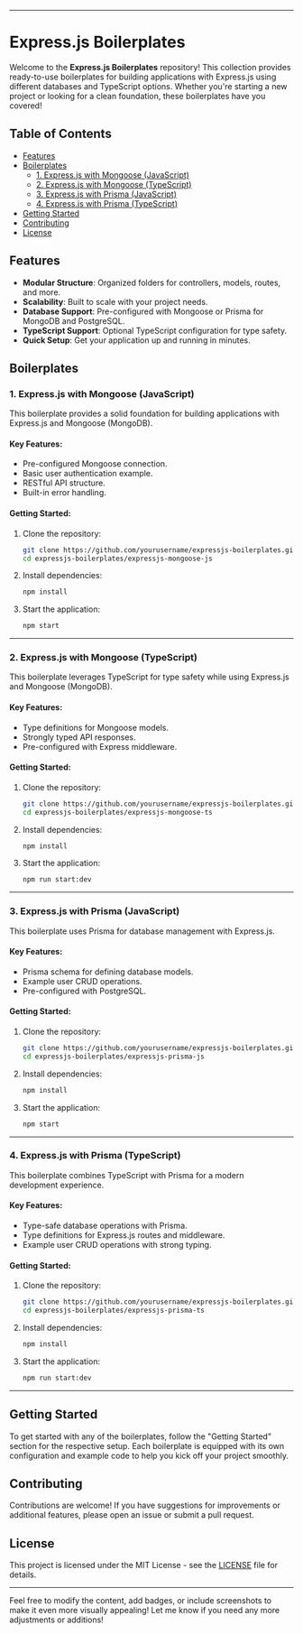  
---

# Express.js Boilerplates

Welcome to the **Express.js Boilerplates** repository! This collection provides ready-to-use boilerplates for building applications with Express.js using different databases and TypeScript options. Whether you're starting a new project or looking for a clean foundation, these boilerplates have you covered!

## Table of Contents
- [Features](#features)
- [Boilerplates](#boilerplates)
  - [1. Express.js with Mongoose (JavaScript)](#1-expressjs-with-mongoose-javascript)
  - [2. Express.js with Mongoose (TypeScript)](#2-expressjs-with-mongoose-typescript)
  - [3. Express.js with Prisma (JavaScript)](#3-expressjs-with-prisma-javascript)
  - [4. Express.js with Prisma (TypeScript)](#4-expressjs-with-prisma-typescript)
- [Getting Started](#getting-started)
- [Contributing](#contributing)
- [License](#license)

## Features
- **Modular Structure**: Organized folders for controllers, models, routes, and more.
- **Scalability**: Built to scale with your project needs.
- **Database Support**: Pre-configured with Mongoose or Prisma for MongoDB and PostgreSQL.
- **TypeScript Support**: Optional TypeScript configuration for type safety.
- **Quick Setup**: Get your application up and running in minutes.

## Boilerplates

### 1. Express.js with Mongoose (JavaScript)
This boilerplate provides a solid foundation for building applications with Express.js and Mongoose (MongoDB).

#### Key Features:
- Pre-configured Mongoose connection.
- Basic user authentication example.
- RESTful API structure.
- Built-in error handling.

#### Getting Started:
1. Clone the repository:
   ```bash
   git clone https://github.com/yourusername/expressjs-boilerplates.git
   cd expressjs-boilerplates/expressjs-mongoose-js
   ```
2. Install dependencies:
   ```bash
   npm install
   ```
3. Start the application:
   ```bash
   npm start
   ```

---

### 2. Express.js with Mongoose (TypeScript)
This boilerplate leverages TypeScript for type safety while using Express.js and Mongoose (MongoDB).

#### Key Features:
- Type definitions for Mongoose models.
- Strongly typed API responses.
- Pre-configured with Express middleware.

#### Getting Started:
1. Clone the repository:
   ```bash
   git clone https://github.com/yourusername/expressjs-boilerplates.git
   cd expressjs-boilerplates/expressjs-mongoose-ts
   ```
2. Install dependencies:
   ```bash
   npm install
   ```
3. Start the application:
   ```bash
   npm run start:dev
   ```

---

### 3. Express.js with Prisma (JavaScript)
This boilerplate uses Prisma for database management with Express.js.

#### Key Features:
- Prisma schema for defining database models.
- Example user CRUD operations.
- Pre-configured with PostgreSQL.

#### Getting Started:
1. Clone the repository:
   ```bash
   git clone https://github.com/yourusername/expressjs-boilerplates.git
   cd expressjs-boilerplates/expressjs-prisma-js
   ```
2. Install dependencies:
   ```bash
   npm install
   ```
3. Start the application:
   ```bash
   npm start
   ```

---

### 4. Express.js with Prisma (TypeScript)
This boilerplate combines TypeScript with Prisma for a modern development experience.

#### Key Features:
- Type-safe database operations with Prisma.
- Type definitions for Express.js routes and middleware.
- Example user CRUD operations with strong typing.

#### Getting Started:
1. Clone the repository:
   ```bash
   git clone https://github.com/yourusername/expressjs-boilerplates.git
   cd expressjs-boilerplates/expressjs-prisma-ts
   ```
2. Install dependencies:
   ```bash
   npm install
   ```
3. Start the application:
   ```bash
   npm run start:dev
   ```

---

## Getting Started
To get started with any of the boilerplates, follow the "Getting Started" section for the respective setup. Each boilerplate is equipped with its own configuration and example code to help you kick off your project smoothly.

## Contributing
Contributions are welcome! If you have suggestions for improvements or additional features, please open an issue or submit a pull request. 

## License
This project is licensed under the MIT License - see the [LICENSE](LICENSE) file for details.

---

Feel free to modify the content, add badges, or include screenshots to make it even more visually appealing! Let me know if you need any more adjustments or additions!